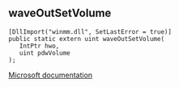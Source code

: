 ## waveOutSetVolume

```
[DllImport("winmm.dll", SetLastError = true)]
public static extern uint waveOutSetVolume(
   IntPtr hwo,
   uint pdwVolume
);
```

[Microsoft documentation](TODO)
